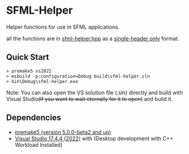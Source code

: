 # SFML-Helper

Helper functions for use in SFML applications.

all the functions are in [sfml-helper.hpp](./include/sfml-helper.hpp) as a [single-header only](https://github.com/nothings/stb) format.

## Quick Start
```console
> premake5 vs2022
> msbuild -p:configuration=Debug build\sfml-helper.sln
> bin\Debug\sfml-helper.exe

```
Note: You can also open the VS solution file (.sln) directly and build with Visual Studio<s>(If you want to wait eternally for it to open)</s> and build it.

## Dependencies
- [premake5 (version 5.0.0-beta2 and up)](https://github.com/premake/premake-core/releases/download/v5.0.0-beta2/premake-5.0.0-beta2-windows.zip)
- [Visual Studio 17.4.4 (2022)](https://visualstudio.microsoft.com/vs/community/) with (Desktop development with C++ Workload Installed)
